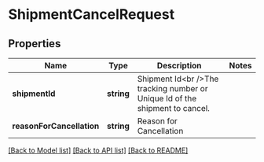 # ShipmentCancelRequest

## Properties
Name | Type | Description | Notes
------------ | ------------- | ------------- | -------------
**shipmentId** | **string** | Shipment Id&lt;br /&gt;The tracking number or Unique Id of the shipment to cancel. | 
**reasonForCancellation** | **string** | Reason for Cancellation | 

[[Back to Model list]](../README.md#documentation-for-models) [[Back to API list]](../README.md#documentation-for-api-endpoints) [[Back to README]](../README.md)

